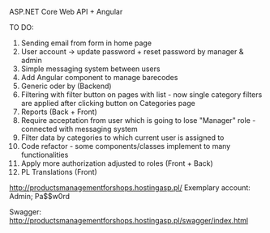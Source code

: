 ASP.NET Core Web API + Angular

TO DO:

1) Sending email from form in home page
2) User account -> update password + reset password by manager & admin
3) Simple messaging system between users
4) Add Angular component to manage barecodes
5) Generic oder by (Backend)
6) Filtering with filter button on pages with list - now single category filters are applied after clicking button on Categories page
7) Reports (Back + Front)
8) Require acceptation from user which is going to lose "Manager" role - connected with messaging system
9) Filter data by categories to which current user is assigned to
10) Code refactor - some components/classes implement to many functionalities
11) Apply more authorization adjusted to roles (Front + Back)
12) PL Translations (Front)

http://productsmanagementforshops.hostingasp.pl/ 
Exemplary account: Admin; Pa$$w0rd

Swagger: http://productsmanagementforshops.hostingasp.pl/swagger/index.html
